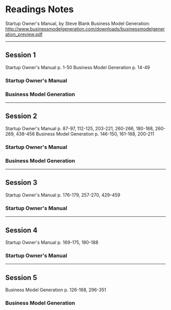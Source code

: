 # Readings Notes

Startup Owner's Manual, by Steve Blank
Business Model Generation: http://www.businessmodelgeneration.com/downloads/businessmodelgeneration_preview.pdf

---

## Session 1

Startup Owner's Manual p. 1-50
Business Model Generation p. 14-49

### Startup Owner's Manual



### Business Model Generation



---

## Session 2

Startup Owner's Manual p. 87-97, 112-125, 203-221, 260-266, 180-188, 260-269, 438-456
Business Model Generation p. 146-150, 161-168, 200-211

### Startup Owner's Manual



### Business Model Generation



---

## Session 3

Startup Owner's Manual p. 176-179, 257-270, 429-459

### Startup Owner's Manual



---

## Session 4

Startup Owner's Manual p. 169-175, 180-188

### Startup Owner's Manual



---

## Session 5

Business Model Generation p. 126-168, 296-351

### Business Model Generation



